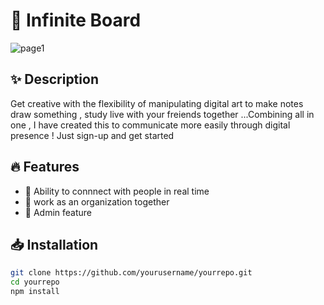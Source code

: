 # 🚀 Infinite Board

![page1](https://github.com/user-attachments/assets/a51ce109-91f0-4f78-a0d0-b1883e8d64e8)



## ✨ Description

Get creative with the flexibility of manipulating digital art to make notes draw something , study live with your freiends together ...Combining all in one , I have created this to communicate more easily through digital presence  ! Just sign-up and get started 

## 🔥 Features

- 🌟 Ability to connnect with people in real time 
- 🌟 work as an organization together 
- 🌟 Admin feature 

## 📥 Installation

```bash
git clone https://github.com/yourusername/yourrepo.git
cd yourrepo
npm install
